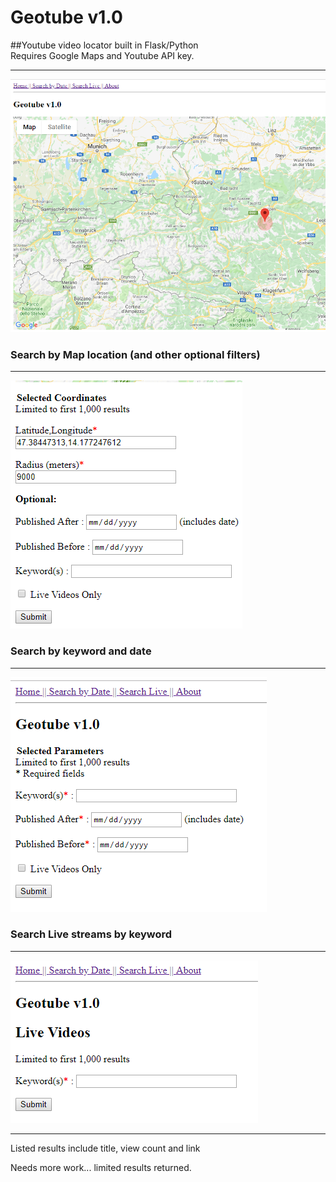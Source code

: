 # Geotube v1.0
##Youtube video locator built in Flask/Python   
Requires Google Maps and Youtube API key.   
***
![Menu screen](/docs/geo1.png)

### Search by Map location (and other optional filters)
***
![Menu screen](/docs/geo2.png)

### Search by keyword and date
***
![Menu screen](/docs/geo3.png)

### Search Live streams by keyword
***
![Menu screen](/docs/geo4.png)

***
Listed results include title, view count and link

Needs more work... limited results returned.

